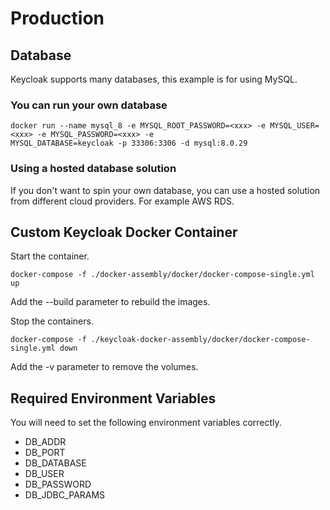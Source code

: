 # Production

## Database

Keycloak supports many databases, this example is for using MySQL.

### You can run your own database

```
docker run --name mysql_8 -e MYSQL_ROOT_PASSWORD=<xxx> -e MYSQL_USER=<xxx> -e MYSQL_PASSWORD=<xxx> -e 
MYSQL_DATABASE=keycloak -p 33306:3306 -d mysql:8.0.29
```

### Using a hosted database solution

If you don't want to spin your own database, you can use a hosted solution from different cloud providers. For
example AWS RDS.

## Custom Keycloak Docker Container

Start the container.

```
docker-compose -f ./docker-assembly/docker/docker-compose-single.yml up
```

Add the --build parameter to rebuild the images.

Stop the containers.

```
docker-compose -f ./keycloak-docker-assembly/docker/docker-compose-single.yml down
```

Add the -v parameter to remove the volumes.

## Required Environment Variables

You will need to set the following environment variables correctly.

- DB_ADDR
- DB_PORT 
- DB_DATABASE 
- DB_USER
- DB_PASSWORD 
- DB_JDBC_PARAMS